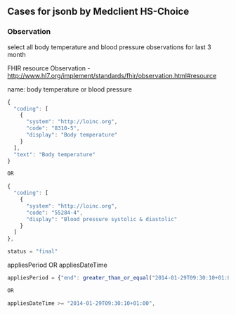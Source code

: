## Cases for jsonb by Medclient HS-Choice

### Observation

select all body temperature and blood pressure observations for last 3 month

FHIR resource Observation - http://www.hl7.org/implement/standards/fhir/observation.html#resource

name: body temperature or blood pressure

```javascript
{
  "coding": [
    {
      "system": "http://loinc.org",
      "code": "8310-5",
      "display": "Body temperature"
    }
  ],
  "text": "Body temperature"
}

OR

{
  "coding": [
    {
      "system": "http://loinc.org",
      "code": "55284-4",
      "display": "Blood pressure systolic & diastolic"
    }
  ]
},
```

```javascript
status = "final"
```

appliesPeriod OR appliesDateTime

```javascript
appliesPeriod = {"end": greater_than_or_equal("2014-01-29T09:30:10+01:00")}

OR

appliesDateTime >= "2014-01-29T09:30:10+01:00",

```
